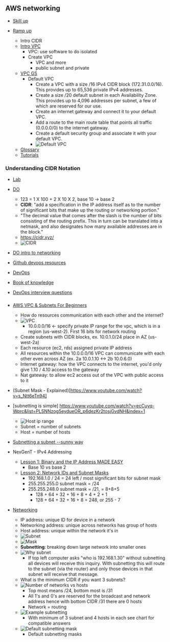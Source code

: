 ## AWS networking

- [Skill up](https://explore.skillbuilder.aws/learn/public/learning_plan/view/89/networking-learning-plan?la=sec&sec=lp)
- [Ramp up](https://d1.awsstatic.com/training-and-certification/ramp-up_guides/Ramp-Up_Guide_Networking-Content-Delivery.pdf)

  - Intro CIDR
  - [Intro VPC](https://explore.skillbuilder.aws/learn/course/79/play/445/introduction-to-amazon-virtual-private-cloud-vpc)
    - VPC: use software to do isolated
    - Create VPC
      - VPC and more
      - public subnet and private
  - [VPC GS](https://docs.aws.amazon.com/vpc/latest/userguide/default-vpc.html?pg=ln&sec=hs)
    - Default VPC
      - Create a VPC with a size /16 IPv4 CIDR block (172.31.0.0/16). This provides up to 65,536 private IPv4 addresses.
      - Create a size /20 default subnet in each Availability Zone. This provides up to 4,096 addresses per subnet, a few of which are reserved for our use.
      - Create an internet gateway and connect it to your default VPC.
      - Add a route to the main route table that points all traffic (0.0.0.0/0) to the internet gateway.
      - Create a default security group and associate it with your default VPC.
      - ![Default VPC](/assets/ex-default-vpc.png)
  - [Glossary](https://docs.aws.amazon.com/vpc/latest/userguide/what-is-amazon-vpc.html)
  - [Tutorials](https://docs.aws.amazon.com/vpc/latest/userguide/VPC_Scenarios-cli.html)

### Understanding CIDR Notation

- [Lab](https://explore.skillbuilder.aws/learn/course/35/play/463/understanding-cidr-notation)
- [DO](https://www.digitalocean.com/community/tutorials/understanding-ip-addresses-subnets-and-cidr-notation-for-networking)

  - 123 = 1 X 100 + 2 X 10 X 2, base 10 -> base 2
  - **CIDR**: "add a specification in the IP address itself as to the number of significant bits that make up the routing or networking portion."
  - "The decimal value that comes after the slash is the number of bits consisting of the routing prefix. This in turn can be translated into a netmask, and also designates how many available addresses are in the block."
  - https://cidr.xyz/
  - ![CIDR](/assets/cidr.png)

- [DO intro to networking](https://www.digitalocean.com/community/tutorials/an-introduction-to-networking-terminology-interfaces-and-protocols)

- [Github devops resources](https://github.com/bregman-arie/devops-resources)
- [DevOps](https://github.com/Tikam02/DevOps-Guide)
- [Book of knowledge](https://github.com/trimstray/the-book-of-secret-knowledge)
- [DevOps interview questions](https://github.com/bregman-arie/devops-exercises)

###

- [AWS VPC & Subnets For Beginners](https://www.youtube.com/watch?v=TUTqYEZZUdc)

  - How do resources communication with each other and the internet?
  - ![VPC](/assets/vpc.png)
    - 10.0.0.0/16 <- specify private IP range for the vpc, which is in a region (us-west-2). First 16 bits for network routing
  - Create subnets with CIDR blocks, ex. 10.0.1.0/24 place in AZ (us-west-2a)
  - Each resource (ec2, rds) assigned private IP address
  - All resources within the 10.0.0.0/16 VPC can communicate with each other even across AZ (ex. 2a 10.0.1.10 <-> 2b 10.0.6.0)
  - Internet gateway: how the VPC connects to the internet, you'd only give 1.10 / 4.10 access to the gateway
  - Nat gateway: to allow ec2 access out of the VPC with public access to it

- (Subnet Mask - Explained)[https://www.youtube.com/watch?v=s_Ntt6eTn94]

- [subnetting is simple] https://www.youtube.com/watch?v=ecCuyq-Wprc&list=PLSNNzog5eydueOR_p6dezKr2tosjGvdNH&index=1
  - ![Host ip range](/assets/host-id-range.png)
  - Subnet = number of subnets
  - Host = number of hosts
- [Subnetting a subnet --sunny way](https://www.youtube.com/watch?v=aVTEZHC2wdA&list=PLSNNzog5eydueOR_p6dezKr2tosjGvdNH&index=2)
- NexGenT - IPv4 Addressing
  - [Lesson 1: Binary and the IP Address MADE EASY](https://www.youtube.com/watch?v=ddM9AcreVqY)
    - Base 10 vs base 2
  - [Lesson 2: Network IDs and Subnet Masks](https://www.youtube.com/watch?v=XQ3T14SIlV4)
    - 192.168.1.0 / 24 = 24 left / most significant bits for subnet mask
    - 255.255.255.0 subnet mask = /24
    - 255.255.248.0 subnet mask = /21, = 8+8+5
      - 128 + 64 + 32 + 16 + 8 + 4 + 2 + 1
      - 128 + 64 + 32 + 16 + 8 = 248, or 255 - 7
- [Networking](https://www.youtube.com/watch?v=s_Ntt6eTn94)
  - IP address: unique ID for device in a network
  - Networking address: unique across networks has group of hosts
  - Host address: unique within the network it's in
  - ![Subnet](/assets/subnet.png)
  - ![Mask](/assets/mask.png)
  - **Subnetting**: breaking down large network into smaller ones
  - ![Why subnet](/assets/why-subnet.png)
    - If top left computer asks "who is 192.168.1.30" without subnetting all devices will receive this inquiry. With subnetting this will route to the subnet (via the router) and only those devices in that subnet will receive that message.
  - What is the minimum CIDR if you want 3 subnets?
  - ![Number of networks vs hosts](/assets/num-networks-vs-hosts.png)
    - Top most means /24, bottom most is /31
    - All 1's and 0's are reserved for the broadcast and network address hence with bottom CIDR /31 there are 0 hosts
    - Network = routing
  - ![Example subnetting](/assets/ex-subnetting.png)
    - With minimum of 3 subnet and 4 hosts in each see chart for compatible answers
  - ![Default subnetting mask](/assets/default-subnet-marks.png)
    - Default subnetting masks
